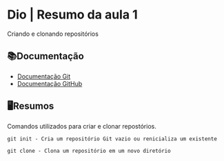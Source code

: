 # Dio | Resumo da aula 1 
Criando e clonando repositórios

## 📚Documentação 
- [Documentação Git](https://git-scm.com/doc)
- [Documentação GitHub](https://docs.github.com/)

## 🖥Resumos 
Comandos utilizados para criar e clonar repostórios.

    git init - Cria um repositório Git vazio ou renicializa um existente
    
    git clone - Clona um repositório em um novo diretório